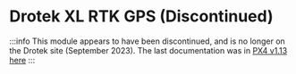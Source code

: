 # Drotek XL RTK GPS (Discontinued)

:::info
This module appears to have been discontinued, and is no longer on the Drotek site (September 2023).
The last documentation was in [PX4 v1.13 here](https://docs.px4.io/v1.13/en/gps_compass/rtk_gps_drotek_xl.html)
:::

<!-- delete ../../assets/hardware/gps/rtk_base_drotek_xl_rtk_gps.jpg if still present -->

